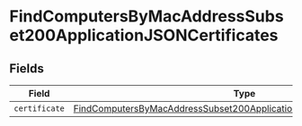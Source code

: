 # FindComputersByMacAddressSubset200ApplicationJSONCertificates


## Fields

| Field                                                                                                                                                                           | Type                                                                                                                                                                            | Required                                                                                                                                                                        | Description                                                                                                                                                                     |
| ------------------------------------------------------------------------------------------------------------------------------------------------------------------------------- | ------------------------------------------------------------------------------------------------------------------------------------------------------------------------------- | ------------------------------------------------------------------------------------------------------------------------------------------------------------------------------- | ------------------------------------------------------------------------------------------------------------------------------------------------------------------------------- |
| `certificate`                                                                                                                                                                   | [FindComputersByMacAddressSubset200ApplicationJSONCertificatesCertificate](../../models/operations/findcomputersbymacaddresssubset200applicationjsoncertificatescertificate.md) | :heavy_minus_sign:                                                                                                                                                              | N/A                                                                                                                                                                             |